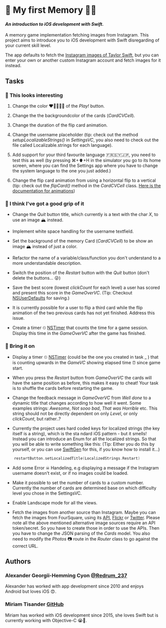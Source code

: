 # 📱 My first Memory 🤔💭
#### _An introduction to iOS development with Swift._

A memory game implementation fetching images from Instagram. This project aims to introduce you to iOS development with Swift disregarding of your current skill level.

The app defaults to fetch the [Instagram images of Taylor Swift](https://www.instagram.com/taylorswift/), but you can enter your own or another custom Instagram account and fetch images for it instead.

## Tasks 

### 🐌 This looks interesting 
 
1. Change the color ❤️💛💚💙💜 of the _Play!_ button.

2. Change the the backgroundcolor of the cards (_CardCVCell_).

3. Change the duration of the flip card animation.

4. Change the username placeholder (tip: check out the method _setupLocalizableStrings()_ in _SettingsVC_, you also need to check out the file called Localizable.strings for each language).

5. Add support for your third favourite language 🇫🇷🇸🇾🇯🇵, you need to test this as well (by pressing ⌘+⬆+H in the simulator you go to its home screen, where you can find the Settings app where you have to change the system language to the one you just added.)

6. Change the flip card animation from using a horizontal flip to a vertical (tip: check out the _flipCard()_ method in the _CardCVCell_ class. [Here is the documentation for animations](https://developer.apple.com/library/ios/documentation/UIKit/Reference/UIView_Class/#//apple_ref/occ/clm/UIView/animateWithDuration:delay:options:animations:completion:))


### 🐰 I think I've got a good grip of it

* Change the _Quit_ button title, which currently is a text with the char _X_, to use an image 🏔 instead. 

* Implement white space handling for the username textfield.

* Set the background of the memory Card (_CardCVCell_) to be show an image 🏔 instead of just a color.

* Refactor the name of a variable/class/function you don't understand to a more understandable description. 

* Switch the position of the _Restart_ button with the _Quit_ button (don't delete the buttons... 😜)

* Save the best score (lowest _clickCount_ for each level) a user has scored and present this score in the _GameOverVC_. (Tip: Checkout [NSUserDefaults](https://developer.apple.com/library/mac/documentation/Cocoa/Reference/Foundation/Classes/NSUserDefaults_Class/) for saving.)

* It is currently possible for a user to flip a third card while the flip animation of the two previous cards has not yet finished. Address this issue.

* Create a timer ⏲ [NSTimer](https://developer.apple.com/library/mac/documentation/Cocoa/Reference/Foundation/Classes/NSTimer_Class/) that counts the time for a game session. Display this time in the _GameOverVC_ after the game has finished.

### 🦄 Bring it on
* Display a timer ⏲ [NSTimer](https://developer.apple.com/library/mac/documentation/Cocoa/Reference/Foundation/Classes/NSTimer_Class/) (could be the one you created in task _ ) that is counting upwards in the _GameVC_ showing elapsed time ⏰ since game start.

* When you press the _Restart_ button from _GameOverVC_ the cards will have the same position as before, this makes it easy to cheat! Your task is to shuffle the cards before restarting the game.  

* Change the feedback message in _GameOverVC_ from _Well done_ to a dynamic title that changes according to how well it went. Some examples strings: _Awesome_, _Not sooo bad_, _That was Horrible_ etc. This string should not be directly dependent on only _Level_, or only _clickCount_, but rather..?
* Currently the project uses hard coded keys for localized strings (the key itself is a string), which is the sta
ndard iOS pattern - but it smells! Instead you can introduce an Enum for all the localized strings. So that you will be able to write something like this: (Tip: Either you do this by yourself, or you can use [SwiftGen](https://github.com/AliSoftware/SwiftGen) for this, if you know how to install it...)
```swift
	restartButton.setLocalizedTitle(LocalizedStrings.Restart)
``` 

* Add some Error ☠ Handeling, e.g  displaying a message if the Instagram username doesn't exist, or if no images could be loaded.

* Make it possible to set the number of cards to a custom number. Currently the number of cards are determined base on which difficulty level you chose in the SettingsVC. 

* Enable Landscape mode for all the views.

* Fetch the images from another source than Instagram. Maybe you can fetch the images from FourSquare, using its [API](https://developer.foursquare.com/), [Flickr](https://www.flickr.com/services/api/) or [Twitter](https://dev.twitter.com/rest/public). Please note all the above mentioned alternative image sources require an API token/secret. So you have to create those in order to use the APIs. Then you have to change the JSON parsing of the _Cards_ model. You also need to modify the _Photos_ 📷 route in the _Router_ class to go against the correct URL.

## Authors 

### Alexander Georgii-Hemming Cyon [@Redrum_237](https://twitter.com/redrum_237) 
Alexander has worked with app development since 2010 and enjoys Android but loves iOS 😍.

### Miriam Tisander [GitHub](https://github.com/MiriamTisander)
Miriam has worked with iOS development since 2015, she loves Swift but is currently working with Objective-C 😭🔫. 

